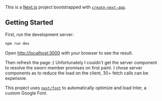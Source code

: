 This is a [Next.js](https://nextjs.org/) project bootstrapped with [`create-next-app`](https://github.com/vercel/next.js/tree/canary/packages/create-next-app).

## Getting Started

First, run the development server:

```bash
npm run dev
```

Open [http://localhost:3000](http://localhost:3000) with your browser to see the result.

Then refresh the page :)
Unfortunately I couldn't get the server component to resolve the sworn member promises on first 
paint.
I chose server components as to reduce the load on the client, 30+ fetch calls can be expensive. 

This project uses [`next/font`](https://nextjs.org/docs/basic-features/font-optimization) to automatically optimize and load Inter, a custom Google Font.
